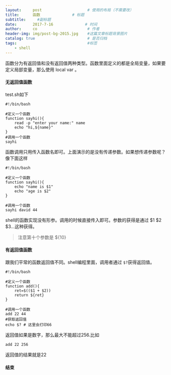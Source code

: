 ```yaml
---
layout:     post                    # 使用的布局（不需要改）
title:      函数              # 标题 
subtitle:     #副标题
date:       2017-7-16              # 时间
author:     co                      # 作者
header-img: img/post-bg-2015.jpg    #这篇文章标题背景图片
catalog: true                       # 是否归档
tags:                               #标签
    - shell
---
```

函数分为有返回值和没有返回值两种类型。函数里面定义的都是全局变量，如果要定义局部变量，那么使用 local var 。
#### 无返回值函数
test.sh如下
```
#!/bin/bash

#定义一个函数
function sayhi(){
	read -p "enter your name:" name
	echo "hi,${name}"
}
#调用一个函数
sayhi

```
函数调用只用传入函数名即可。上面演示的是没有传递参数。如果想传递参数呢？像下面这样
```
#!/bin/bash

#定义一个函数
function sayhi(){
	echo "name is $1"
	echo "age is $2"
}

#调用一个函数
sayhi david 44 

```
shell的函数实现没有形参。调用的时候直接传入即可。参数的获得是通过 $1 $2 $3...这种获得。
> 注意第十个参数是 ${10}

 
#### 有返回值函数
跟我们平常的函数返回值不同。shell编程里面，调用者通过 `$?`获得返回值。
```
#!/bin/bash

#定义一个函数
function add(){
	ret=$(($1 + $2))
	return ${ret}
}

#调用一个函数
add 22 44 
#获取返回值
echo $?	# 这里会打印66

```
返回值如果是数字，那么最大不能超过256.比如
```
add 22 256
```
返回值的结果就是22

#### 结束


